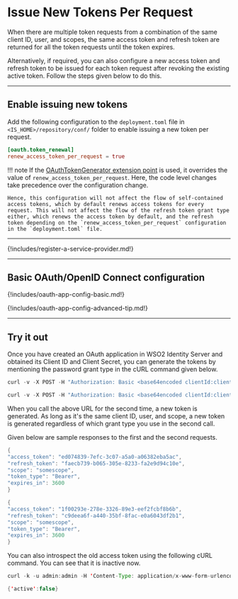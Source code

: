 # Issue New Tokens Per Request

When there are multiple token requests from a combination of the same client ID, user, and scopes, the same access token and refresh token are
returned for all the token requests until the token expires.

Alternatively, if required, you can also configure a new access token and refresh token to be issued for each token request after revoking the existing active token. Follow the steps given below to do this. 

----

## Enable issuing new tokens

Add the following configuration to the `deployment.toml` file in `<IS_HOME>/repository/conf/` folder to enable issuing a new token per request.

``` toml
[oauth.token_renewal] 
renew_access_token_per_request = true
```

!!! note
    If the [OAuthTokenGenerator extension point](insertlink) is used, it overrides the value of `renew_access_token_per_request`. 
    Here, the code level changes take precedence over the configuration change. 
    
    Hence, this configuration will not affect the flow of self-contained access tokens, which by default renews access tokens for every request. This will not affect the flow of the refresh token grant type either, which renews the access token by default, and the refresh token depending on the `renew_access_token_per_request` configuration in the `deployment.toml` file.
    
----

{!includes/register-a-service-provider.md!}

----

## Basic OAuth/OpenID Connect configuration

{!includes/oauth-app-config-basic.md!}

{!includes/oauth-app-config-advanced-tip.md!}

---

## Try it out

Once you have created an OAuth application in WSO2 Identity Server and obtained its Client ID and Client Secret, you can generate
the tokens by mentioning the password grant type in the cURL command given below.

``` java tab="Request Format"
curl -v -X POST -H "Authorization: Basic <base64encoded clientId:clientSecrect>" -k -d "grant_type=password&username=<username>&password=<password>&scope=<scope>" -H "Content-Type:application/x-www-form-urlencoded" https://localhost:9443/oauth2/token
```

``` java tab="Sample Request"
curl -v -X POST -H "Authorization: Basic <base64encoded clientId:clientSecrect>" -k -d "grant_type=password&username=admin&password=admin&scope=openid" -H "Content-Type:application/x-www-form-urlencoded" https://localhost:9443/oauth2/token
```
  
When you call the above URL for the second time, a new token is generated. As long as it's the same client ID, user, and scope, a new token is generated regardless of which grant type you use in the second call.

Given below are sample responses to the first and the second requests.

``` java tab="Response to the first call"
{
"access_token": "ed074839-7efc-3c07-a5a0-a06382eba5ac",
"refresh_token": "faecb739-b065-305e-8233-fa2e9d94c10e",
"scope": "somescope",
"token_type": "Bearer",
"expires_in": 3600
}
```

``` java tab="Response to the second call"
{
"access_token": "1f00293e-278e-3326-89e3-eef2fcbf8b6b",
"refresh_token": "c9deea6f-a440-35bf-8fac-e0a6043df2b1",
"scope": "somescope",
"token_type": "Bearer",
"expires_in": 3600
}
```
  
You can also introspect the old access token using the following cURL command. You can see that it is inactive now.

``` java tab="Request"
curl -k -u admin:admin -H 'Content-Type: application/x-www-form-urlencoded' -X POST --data 'token=<access token from 1st token API call>'https://localhost:9443/oauth2/introspect
```

``` java tab="Response"
{'active':false}
```

